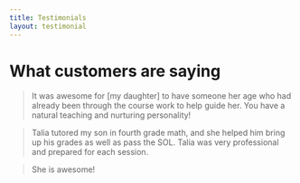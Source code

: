 ```yaml
---
title: Testimonials
layout: testimonial
---
```


# What customers are saying

>It was awesome for [my daughter] to have someone her age who had already been through the course work to help guide her. You have a natural teaching and nurturing personality!

> Talia tutored my son in fourth grade math, and she helped him bring up his grades as well as pass the SOL. Talia was very professional and prepared for each session.

> She is awesome!
